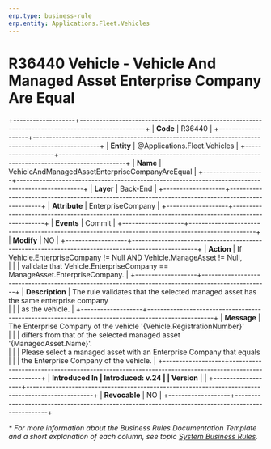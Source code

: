 ```yaml
---
erp.type: business-rule
erp.entity: Applications.Fleet.Vehicles
---
```

# R36440 Vehicle - Vehicle And Managed Asset Enterprise Company Are Equal
+-------------------+--------------------------------------------------------------------------------------------------+
| **Code**          | R36440                                                                                           |
+-------------------+--------------------------------------------------------------------------------------------------+
| **Entity**        | @Applications.Fleet.Vehicles                                                                     |
+-------------------+--------------------------------------------------------------------------------------------------+
| **Name**          | VehicleAndManagedAssetEnterpriseCompanyAreEqual                                                  |
+-------------------+--------------------------------------------------------------------------------------------------+
| **Layer**         | Back-End                                                                                         |
+-------------------+--------------------------------------------------------------------------------------------------+
| **Attribute**     | EnterpriseCompany                                                                                |
+-------------------+--------------------------------------------------------------------------------------------------+
| **Events**        | Commit                                                                                           |
+-------------------+--------------------------------------------------------------------------------------------------+
| **Modify**        | NO                                                                                               |
+-------------------+--------------------------------------------------------------------------------------------------+
| **Action**        | If Vehicle.EnterpriseCompany != Null AND Vehicle.ManageAsset != Null, <br/>                      |
|                   | validate that Vehicle.EnterpriseCompany == ManageAsset.EnterpriseCompany.                        |
+-------------------+--------------------------------------------------------------------------------------------------+
| **Description**   | The rule validates that the selected managed asset has the same enterprise company <br/>         |
|                   | as the vehicle.                                                                                  |
+-------------------+--------------------------------------------------------------------------------------------------+
| **Message**       | The Enterprise Company of the vehicle '{Vehicle.RegistrationNumber}' <br/>                       |
|                   | differs from that of the selected managed asset '{ManagedAsset.Name}'. <br/>                     |
|                   | Please select a managed asset with an Enterprise Company that equals <br/>                       |
|                   | the Enterprise Company of the vehicle.                                                           |
+-------------------+--------------------------------------------------------------------------------------------------+
| **Introduced In   | Introduced: v.24                                                                                 |
| Version**         |                                                                                                  |
+-------------------+--------------------------------------------------------------------------------------------------+
| **Revocable**     | NO                                                                                               |
+-------------------+--------------------------------------------------------------------------------------------------+

*\* For more information about the Business Rules Documentation Template and a short explanation of each column, see
topic [System Business Rules](../templates/template-description-system-business-rules.md).*
